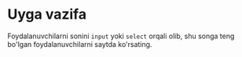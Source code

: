 # Uyga vazifa

Foydalanuvchilarni sonini `input` yoki `select` orqali olib, shu songa teng bo'lgan foydalanuvchilarni saytda ko'rsating. 